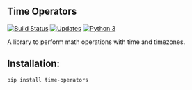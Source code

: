 Time Operators
---
[![Build Status](https://travis-ci.com/williamcaesar/Time-Operators.svg?branch=master)](https://travis-ci.com/williamcaesar/Time-Operators)
[![Updates](https://pyup.io/repos/github/williamcaesar/Time-Operators/shield.svg)](https://pyup.io/repos/github/williamcaesar/Time-Operators/)
[![Python 3](https://pyup.io/repos/github/williamcaesar/Time-Operators/python-3-shield.svg)](https://pyup.io/repos/github/williamcaesar/Time-Operators/)

A library to perform math operations with time and timezones.

## Installation:

```shell
pip install time-operators
```
